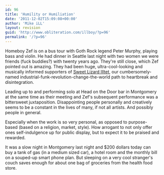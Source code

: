 ```yaml
---
id: 96
title: 'Humility or Humiliation'
date: '2011-12-02T15:09:08+00:00'
author: 'Mike iLL'
layout: revision
guid: 'http://www.obliteration.com/illboy/?p=96'
permalink: '/?p=96'
---
```


Homeboy Zef is on a bus tour with Goth Rock legend Peter Murphy, playing bass and violin. He had dinner in Seattle last night with two women we were friends (fuck buddies?) with twenty years ago. They're still close, which Zef pointed out is amazing. They had been huge, ultra-cool-looking and musically informed supporters of <a title="Sweet Lizard iLLtet" href="http://www.facebook.com/Illtet" target="_blank">Sweet Lizard Illtet</a>, our cumbersomely-named industrial-funk-revolution-change-the-world path to heartbreak and disintegration.

Leading up to and performing solo at Head on the Door bar in Montgomery at the same time as their meeting and Zef's subsequent performance was a bittersweet juxtaposition. Disappointing people personally and creatively seems to be a constant in the lives of many, if not all artists. And possibly people in general.

Especially when the work is so very personal, as opposed to purpose-based (based on a religion, market, style). How arrogant to not only offer ones self-indulgence up for public display, but to expect it to be praised and rewarded.

It was a slow night in Montgomery last night and $200 dollars today can buy a tank of gas (in a medium sized car), a hotel room and the monthly bill on a souped-up smart phone plan. But sleeping on a very cool stranger's couch saves enough for about one bag of groceries from the health food store.

&nbsp;
